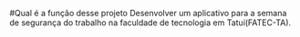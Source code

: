 #Qual é a função desse projeto
Desenvolver um aplicativo para a semana de segurança do trabalho na faculdade de tecnologia em Tatuí(FATEC-TA).